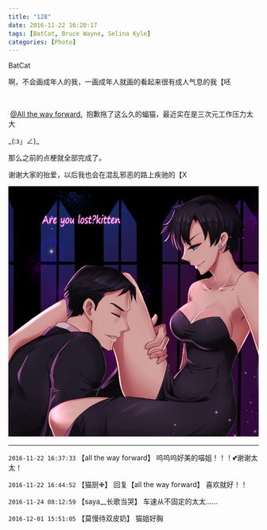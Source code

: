 ```yaml
---
title: "128"
date: 2016-11-22 16:20:17
tags: [BatCat, Bruce Wayne, Selina Kyle]
categories: [Photo]
---
```


<p>BatCat</p> 
<p>啊，不会画成年人的我，一画成年人就画的看起来很有成人气息的我【呸</p> 
<p><br /></p> 
<p>&nbsp;<a target="_blank" loftermentionblogid="486834153" href="http://www.lofter.com/mentionredirect.do?blogId=486834153"  >@All the way forward.</a>&nbsp;&nbsp;抱歉拖了这么久的蝠猫，最近实在是三次元工作压力太大</p> 
<p>_(:з」∠)_</p> 
<p>那么之前的点梗就全部完成了。</p> 
<p>谢谢大家的抬爱，以后我也会在混乱邪恶的路上疾驰的【X</p>

![](https://raw.githubusercontent.com/alicewish/meowchain247/master/img_cVZNdzJtQk9JV2VoOEtrSnBSeDhpS3Q4WnlzdWhCYUNXbmxIelAwWTJEZGVRcjRrRjYyNndnPT0.jpg)

---

`2016-11-22 16:37:33` 【all the way forward】 呜呜呜好美的喵姐！！！💕谢谢太太！

`2016-11-22 16:44:52` 【猫厨✙】 回复【all the way forward】 喜欢就好！！

`2016-11-24 08:12:59` 【saya\_\_长歌当哭】 车速从不固定的太太……

`2016-12-01 15:51:05` 【莫慢待双皮奶】 猫姐好胸
